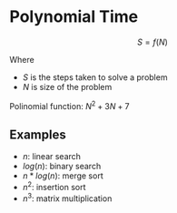 # Polynomial Time

$$S = f(N)$$

Where

- $S$ is the steps taken to solve a problem
- $N$ is size of the problem

Polinomial function: $N^2+3N+7$

## Examples

- $n$: linear search
- $log(n)$: binary search
- $n*log(n)$: merge sort
- $n^2$: insertion sort
- $n^3$: matrix multiplication
